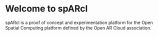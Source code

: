 # Welcome to spARcl

spARcl is a proof of concept and experimentation platform for the Open Spatial Computing platform defined by the Open AR Cloud association.
